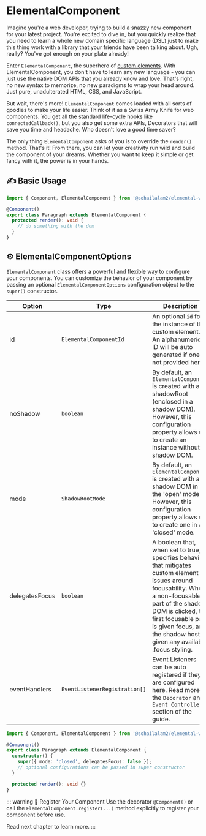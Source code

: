 # ElementalComponent

Imagine you're a web developer, trying to build a snazzy new component for your latest project. You're excited to dive in,
but you quickly realize that you need to learn a whole new domain specific language (DSL) just to make this thing work with a library that your friends have been talking about.
Ugh, really? You've got enough on your plate already!

Enter `ElementalComponent`, the superhero of [custom elements](https://developer.mozilla.org/en-US/docs/Web/Web_Components/Using_custom_elements).
With ElementalComponent, you don't have to learn any new language - you can just use the native DOM APIs that you already know and love.
That's right, no new syntax to memorize, no new paradigms to wrap your head around. Just pure, unadulterated HTML, CSS, and JavaScript.

But wait, there's more! `ElementalComponent` comes loaded with all sorts of goodies to make your life easier.
Think of it as a Swiss Army Knife for web components. You get all the standard life-cycle hooks like `connectedCallback()`,
but you also get some extra APIs, Decorators that will save you time and headache. Who doesn't love a good time saver?

The only thing `ElementalComponent` asks of you is to override the `render()` method. That's it! From there,
you can let your creativity run wild and build the component of your dreams. Whether you want to keep it simple or get fancy with it,
the power is in your hands.

## ✍️ Basic Usage

```ts
import { Component, ElementalComponent } from '@sohailalam2/elemental-web';

@Component()
export class Paragraph extends ElementalComponent {
  protected render(): void {
    // do something with the dom
  }
}
```

## ⚙️ ElementalComponentOptions

`ElementalComponent` class offers a powerful and flexible way to configure your components.
You can customize the behavior of your component by passing an optional `ElementalComponentOptions` configuration object to the `super()` constructor.

| Option         | Type                          | Description                                                                                                                                                                                                                                                                |
| -------------- | ----------------------------- | -------------------------------------------------------------------------------------------------------------------------------------------------------------------------------------------------------------------------------------------------------------------------- |
| id             | `ElementalComponentId`        | An optional `id` for the instance of the custom element.<br/> An alphanumeric ID will be auto generated if one is not provided here.                                                                                                                                       |
| noShadow       | `boolean`                     | By default, an `ElementalComponent` is created with a shadowRoot (enclosed in a shadow DOM). However, this configuration property allows us to create an instance without a shadow DOM.                                                                                    |
| mode           | `ShadowRootMode`              | By default, an `ElementalComponent` is created with a shadow DOM in the 'open' mode. However, this configuration property allows us to create one in a 'closed' mode.                                                                                                      |
| delegatesFocus | `boolean`                     | A boolean that, when set to true, specifies behavior that mitigates custom element issues around focusability. When a non-focusable part of the shadow DOM is clicked, the first focusable part is given focus, and the shadow host is given any available :focus styling. |
| eventHandlers  | `EventListenerRegistration[]` | Event Listeners can be auto registered if they are configured here. Read more in the `Decorator` and `Event Controller` section of the guide.                                                                                                                              |

```ts
import { Component, ElementalComponent } from '@sohailalam2/elemental-web';

@Component()
export class Paragraph extends ElementalComponent {
  constructor() {
    super({ mode: 'closed', delegatesFocus: false });
    // optional configurations can be passed in super constructor
  }

  protected render(): void {}
}
```

::: warning 👺 Register Your Component
Use the decorator `@Component()` or call the `ElementalComponent.register(...)` method explicitly to register your component before use.

Read next chapter to learn more.
:::
